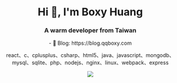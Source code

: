 <h1 align="center">Hi 👋, I'm Boxy Huang</h1>
<h3 align="center">A warm developer from Taiwan</h3>
<p align="center">- 📝 Blog: https://blog.qqboxy.com</p>
<p align="center">react、c、cplusplus、csharp、html5、java、javascript、mongodb、mysql、sqlite、php、nodejs、nginx、linux、webpack、express</p>

<p align="center">
  <img align="center" src="https://github-profile-summary-cards.vercel.app/api/cards/profile-details?username=qqboxy&theme=monokai" />
</p>

<!--<p align="center">
  <img align="center" src="https://github-readme-stats.vercel.app/api/top-langs?username=qqboxy&langs_count=5&theme=onedark" />
</p>

<p align="center">
  <img align="center" src="https://github-readme-stats.vercel.app/api?username=qqboxy&show_icons=true&theme=onedark" />
</p>

<p align="center">
  <img align="center" src="https://github-profile-trophy.vercel.app/?username=qqboxy&theme=onedark&column=7" />
</p>-->
